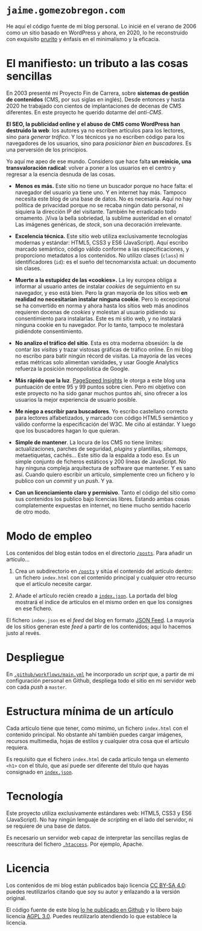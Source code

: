 # `jaime.gomezobregon.com`

He aquí el código fuente de mi blog personal. Lo inicié en el verano de 2006 como un sitio basado en WordPress y ahora, en 2020, lo he reconstruido con exquisito [prurito](https://dle.rae.es/prurito) y énfasis en el minimalismo y la eficacia.

# El manifiesto: un tributo a las cosas sencillas

En 2003 presenté mi Proyecto Fin de Carrera, sobre **sistemas de gestión de contenidos** (CMS, por sus siglas en inglés). Desde entonces y hasta 2020 he trabajado con cientos de implantaciones de decenas de CMS diferentes. En este proyecto he querido dotarme del *anti-CMS*.

**El SEO, la publicidad online y el abuso de CMS como WordPress han destruido la web**: los autores ya no escriben artículos para los lectores, sino para *generar tráfico*. Y los técnicos ya no escriben código para los navegadores de los usuarios, sino para *posicionar bien en buscadores*. Es una perversión de los principios.

Yo aquí me apeo de ese mundo. Considero que hace falta **un reinicio, una transvaloración radical**: volver a poner a los usuarios en el centro y regresar a la esencia desnuda de las cosas.

- **Menos es más.** Este sitio no tiene un buscador porque no hace falta: el navegador del usuario ya tiene uno. Y en internet hay más. Tampoco necesita este blog de una base de datos. No es necesaria. Aquí no hay política de privacidad porque no se recaba ningún dato personal, ni siquiera la dirección IP del visitante. También he erradicado todo ornamento. ¡Viva la bella sobriedad, la sublime austeridad en el ornato! Las imágenes genéricas, de *stock*, son una decoración irrelevante.

- **Excelencia técnica.** Este sitio web utiliza exclusivamente tecnologías modernas y estándar: HTML5, CSS3 y ES6 (JavaScript). Aquí escribo marcado semántico, código válido conforme a las especificaciones, y proporciono metadatos a los contenidos. No utilizo clases (`class`) ni identificadores (`id`): es el sueño del tecnomarxista actual: un documento sin clases.

- **Muerte a la estupidez de las «cookies».** La ley europea obliga a informar al usuario antes de instalar *cookies* de seguimiento en su navegador, y eso está bien. Pero la gran mayoría de los sitios web **en realidad no necesitarían instalar ninguna cookie**. Pero lo excepcional se ha convertido en norma y ahora hasta los sitios web más anodinos requieren docenas de *cookies* y molestan al usuario pidiendo su consentimiento para instalarlas. Este es mi sitio web, y no instalará ninguna cookie en tu navegador. Por lo tanto, tampoco te molestará pidiéndote consentimiento.

- **No analizo el tráfico del sitio**. Esta es otra moderna obsesión: la de contar *las visitas* y trazar vistosas gráficas de tráfico online. En mi blog no escribo para batir ningún récord de visitas. La mayoría de las veces estas métricas solo alimentan vanidades, y usar Google Analytics refuerza la posición monopolística de Google.

- **Más rápido que la luz**. [PageSpeed Insights](https://developers.google.com/speed/pagespeed/insights/) le otorga a este blog una puntuación de entre 95 y 99 puntos sobre cien. Pero mi objetivo con este proyecto no ha sido ganar muchos puntos ahí, sino ofrecer a los usuarios la mejor experiencia de usuario posible.

- **Me niego a escribir para buscadores**. Yo escribo castellano correcto para lectores alfabetizados, y marcado con código HTML5 semántico y válido conforme la especificación del W3C. Me ciño al estándar. Y luego que los buscadores hagan lo que quieran.

- **Simple de mantener**. La locura de los CMS no tiene límites: actualizaciones, parches de seguridad, *plugins* y plantillas, *sitemaps*, metaetiquetas, cachés... Este sitio da la espalda a todo eso. Es un simple conjunto de ficheros estáticos y 200 líneas de JavaScript. No hay ninguna compleja arquitectura de software que mantener. Y es sano así. Cuando quiero escribir un artículo, simplemente creo un fichero y lo publico con un <em>commit</em> y un <em>push</em>. Y ya.

- **Con un licenciamiento claro y permisivo**. Tanto el código del sitio como sus contenidos los publico bajo licencias libres. Estando ambas cosas complatemente expuestas en internet, no tiene mucho sentido hacerlo de otro modo.

# Modo de empleo

Los contenidos del blog están todos en el directorio [`/posts`](/httpdocs/posts). Para añadir un artículo...

1. Crea un subdirectorio en [`/posts`](/httpdocs/posts/) y sitúa el contenido del artículo dentro: un fichero `index.html` con el contenido principal y cualquier otro recurso que el artículo necesite cargar.

2. Añade el artículo recién creado a [`index.json`](/httpdocs/posts/index.json). La portada del blog mostrará el índice de artículos en el mismo orden en que los consignes en ese fichero.

El fichero `index.json` es el *feed* del blog en formato [JSON Feed](https://jsonfeed.org). La mayoría de los sitios generan este *feed* a partir de los contenidos; aquí lo hacemos justo al revés.

# Despliegue

En [`.github/workflows/main.yml`](/.github/workflows/main.yml) he incorporado un *script* que, a partir de mi configuración personal en Github, despliega todo el sitio en mi servidor web con cada *push* a `master`.

# Estructura mínima de un artículo

Cada artículo tiene que tener, como mínimo, un fichero `index.html` con el contenido principal. No obstante ahí también puedes cargar imágenes, recursos multimedia, hojas de estilos y cualquier otra cosa que el artículo requiera.

Es requisito que el fichero `index.html` de cada artículo tenga un elemento `<h1>` con el título, que así puede ser diferente del título que hayas consignado en [`index.json`](/httpdocs/posts/index.json).

# Tecnología

Este proyecto utiliza exclusivamente estándares web: HTML5, CSS3 y ES6 (JavaScript). No hay ningún lenguaje de *scripting* en el lado del servidor, ni se requiere de una base de datos.

Es necesario un servidor web capaz de interpretar las sencillas reglas de reescritura del fichero [`.htaccess`](/httpdocs/.htaccess). Por ejemplo, Apache.

# Licencia

Los contenidos de mi blog están publicados bajo licencia [CC BY-SA 4.0](https://creativecommons.org/licenses/by-sa/4.0/deed.es): puedes reutilizarlos citando que soy su autor y enlazando a la versión original.

El código fuente de este blog [lo he publicado en Github](github.com/jaimeobregon/jaime.gomezobregon.com) y lo libero bajo licencia [AGPL 3.0](/LICENSE). Puedes reutilizarlo atendiendo lo que establece la licencia.
